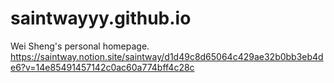 # saintwayyy.github.io
Wei Sheng's personal homepage.
https://saintway.notion.site/saintway/d1d49c8d65064c429ae32b0bb3eb4de6?v=14e85491457142c0ac60a774bff4c28c
